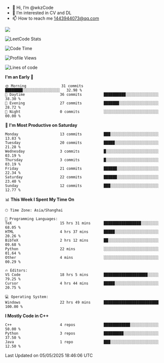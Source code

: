 - 👋 Hi, I’m @wkzCode
- 👀 I’m interested in CV and DL
- 📫 How to reach me 1443944073@qq.com  
<a href="https://github.com/anuraghazra/github-readme-stats">
  <img align="center" src="https://github-readme-stats.vercel.app/api?username=wkzCode&show_icons=true" />
</a>  

![LeetCode Stats](https://leetcard.jacoblin.cool/wkzCode?theme=wtf&font=Tajawal&ext=activity&site=cn)

<!---
[![Anurag's GitHub stats](https://github-readme-stats.vercel.app/api?username=wkzCode&show_icons=true)](https://github.com/anuraghazra/github-readme-stats)
[![Top Langs](https://github-readme-stats.vercel.app/api/top-langs/?username=wkzCode)](https://github.com/anuraghazra/github-readme-stats)
<!--START_SECTION:waka-->
![Code Time](http://img.shields.io/badge/Code%20Time-53%20hrs%2011%20mins-blue)

![Profile Views](http://img.shields.io/badge/Profile%20Views-0-blue)

![Lines of code](https://img.shields.io/badge/From%20Hello%20World%20I%27ve%20Written-8.0%20thousand%20lines%20of%20code-blue)

**I'm an Early 🐤** 

```text
🌞 Morning                31 commits          ████████░░░░░░░░░░░░░░░░░   32.98 % 
🌆 Daytime                36 commits          ██████████░░░░░░░░░░░░░░░   38.30 % 
🌃 Evening                27 commits          ███████░░░░░░░░░░░░░░░░░░   28.72 % 
🌙 Night                  0 commits           ░░░░░░░░░░░░░░░░░░░░░░░░░   00.00 % 
```
📅 **I'm Most Productive on Saturday** 

```text
Monday                   13 commits          ███░░░░░░░░░░░░░░░░░░░░░░   13.83 % 
Tuesday                  20 commits          █████░░░░░░░░░░░░░░░░░░░░   21.28 % 
Wednesday                3 commits           █░░░░░░░░░░░░░░░░░░░░░░░░   03.19 % 
Thursday                 3 commits           █░░░░░░░░░░░░░░░░░░░░░░░░   03.19 % 
Friday                   21 commits          ██████░░░░░░░░░░░░░░░░░░░   22.34 % 
Saturday                 22 commits          ██████░░░░░░░░░░░░░░░░░░░   23.40 % 
Sunday                   12 commits          ███░░░░░░░░░░░░░░░░░░░░░░   12.77 % 
```


📊 **This Week I Spent My Time On** 

```text
🕑︎ Time Zone: Asia/Shanghai

💬 Programming Languages: 
TeX                      15 hrs 31 mins      █████████████████░░░░░░░░   68.05 % 
HTML                     4 hrs 37 mins       █████░░░░░░░░░░░░░░░░░░░░   20.26 % 
BibTeX                   2 hrs 12 mins       ██░░░░░░░░░░░░░░░░░░░░░░░   09.68 % 
Python                   22 mins             ░░░░░░░░░░░░░░░░░░░░░░░░░   01.64 % 
Other                    4 mins              ░░░░░░░░░░░░░░░░░░░░░░░░░   00.29 % 

🔥 Editors: 
VS Code                  18 hrs 5 mins       ████████████████████░░░░░   79.25 % 
Cursor                   4 hrs 44 mins       █████░░░░░░░░░░░░░░░░░░░░   20.75 % 

💻 Operating System: 
Windows                  22 hrs 49 mins      █████████████████████████   100.00 % 
```

**I Mostly Code in C++** 

```text
C++                      4 repos             ████████████░░░░░░░░░░░░░   50.00 % 
Python                   3 repos             █████████░░░░░░░░░░░░░░░░   37.50 % 
Java                     1 repo              ███░░░░░░░░░░░░░░░░░░░░░░   12.50 % 
```




 Last Updated on 05/05/2025 18:46:06 UTC
<!--END_SECTION:waka-->
<!---
wkzCode/wkzCode is a ✨ special ✨ repository because its `README.md` (this file) appears on your GitHub profile.
You can click the Preview link to take a look at your changes.
--->
